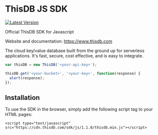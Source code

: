# ThisDB JS SDK

[![Latest Version](https://img.shields.io/github/release/thisdb/sdk-js.svg?style=flat-square)](https://github.com/thisdb/sdk-js/releases)

Official ThisDB SDK for Javascript

Website and documentation: https://www.thisdb.com

The cloud key/value database built from the ground up for serverless applications. It's fast, secure, cost effective, and is easy to integrate.

```javascript
var thisDB = new ThisDB('<your-api-key>');

thisDB.get('<your-bucket>', '<your-key>', function(response) {
  alert(response);
});
```

## Installation

To use the SDK in the browser, simply add the following script tag to your HTML pages:

```
<script type="text/javascript" src="https://cdn.thisdb.com/sdk/js/1.1.0/thisdb.min.js"></script>
```
